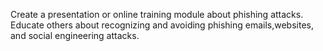 Create a presentation or online training module about phishing attacks. Educate others about recognizing and avoiding phishing emails,websites, and social engineering attacks.
